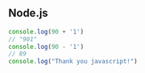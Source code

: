 ## Node.js

```javascript
console.log(90 + '1')
// "901"
console.log(90 - '1')
// 89
console.log("Thank you javascript!")
```